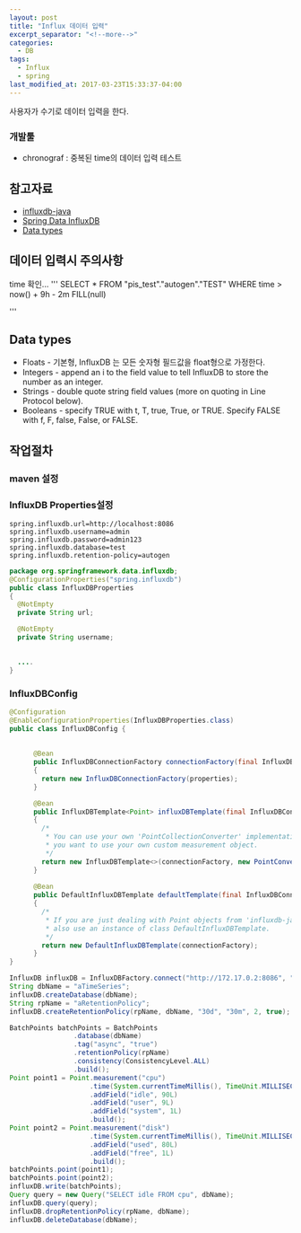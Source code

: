 ```yaml
---
layout: post
title: "Influx 데이터 입력"
excerpt_separator: "<!--more-->"
categories:
  - DB
tags:
  - Influx  
  - spring 
last_modified_at: 2017-03-23T15:33:37-04:00
---
```



사용자가 수기로 데이터 입력을 한다. 




<!--more-->
### 개발툴
* chronograf : 중복된 time의 데이터 입력 테스트 

## 참고자료 
* [influxdb-java](https://github.com/influxdata/influxdb-java)
* [Spring Data InfluxDB](https://github.com/miwurster/spring-data-influxdb)
* [Data types](https://docs.influxdata.com/influxdb/v1.3/write_protocols/line_protocol_tutorial/)

## 데이터 입력시 주의사항
time 확인...
'''
SELECT * FROM "pis_test"."autogen"."TEST" WHERE time > now() + 9h - 2m  FILL(null)

'''

## Data types
* Floats - 기본형, InfluxDB 는 모든 숫자형 필드값을 float형으로 가정한다.
* Integers - append an i to the field value to tell InfluxDB to store the number as an integer.
* Strings - double quote string field values (more on quoting in Line Protocol below).
* Booleans - specify TRUE with t, T, true, True, or TRUE. Specify FALSE with f, F, false, False, or FALSE.

## 작업절차
 
### maven 설정 

 
### InfluxDB Properties설정 

```properties 
spring.influxdb.url=http://localhost:8086
spring.influxdb.username=admin
spring.influxdb.password=admin123
spring.influxdb.database=test
spring.influxdb.retention-policy=autogen
```

```java
package org.springframework.data.influxdb;
@ConfigurationProperties("spring.influxdb")
public class InfluxDBProperties
{
  @NotEmpty
  private String url;

  @NotEmpty
  private String username;

  
  ....  
}
```

### InfluxDBConfig 
```java
@Configuration
@EnableConfigurationProperties(InfluxDBProperties.class)
public class InfluxDBConfig {
	
	
	  @Bean
	  public InfluxDBConnectionFactory connectionFactory(final InfluxDBProperties properties)
	  {
	    return new InfluxDBConnectionFactory(properties);
	  }

	  @Bean
	  public InfluxDBTemplate<Point> influxDBTemplate(final InfluxDBConnectionFactory connectionFactory)
	  {
	    /*
	     * You can use your own 'PointCollectionConverter' implementation, e.g. in case
	     * you want to use your own custom measurement object.
	     */
	    return new InfluxDBTemplate<>(connectionFactory, new PointConverter());
	  }
	  
	  @Bean
	  public DefaultInfluxDBTemplate defaultTemplate(final InfluxDBConnectionFactory connectionFactory)
	  {
	    /*
	     * If you are just dealing with Point objects from 'influxdb-java' you could
	     * also use an instance of class DefaultInfluxDBTemplate.
	     */
	    return new DefaultInfluxDBTemplate(connectionFactory);
	  }
}

```
 
```java
InfluxDB influxDB = InfluxDBFactory.connect("http://172.17.0.2:8086", "root", "root");
String dbName = "aTimeSeries";
influxDB.createDatabase(dbName);
String rpName = "aRetentionPolicy";
influxDB.createRetentionPolicy(rpName, dbName, "30d", "30m", 2, true);

BatchPoints batchPoints = BatchPoints
				.database(dbName)
				.tag("async", "true")
				.retentionPolicy(rpName)
				.consistency(ConsistencyLevel.ALL)
				.build();
Point point1 = Point.measurement("cpu")
					.time(System.currentTimeMillis(), TimeUnit.MILLISECONDS)
					.addField("idle", 90L)
					.addField("user", 9L)
					.addField("system", 1L)
					.build();
Point point2 = Point.measurement("disk")
					.time(System.currentTimeMillis(), TimeUnit.MILLISECONDS)
					.addField("used", 80L)
					.addField("free", 1L)
					.build();
batchPoints.point(point1);
batchPoints.point(point2);
influxDB.write(batchPoints);
Query query = new Query("SELECT idle FROM cpu", dbName);
influxDB.query(query);
influxDB.dropRetentionPolicy(rpName, dbName);
influxDB.deleteDatabase(dbName);
```